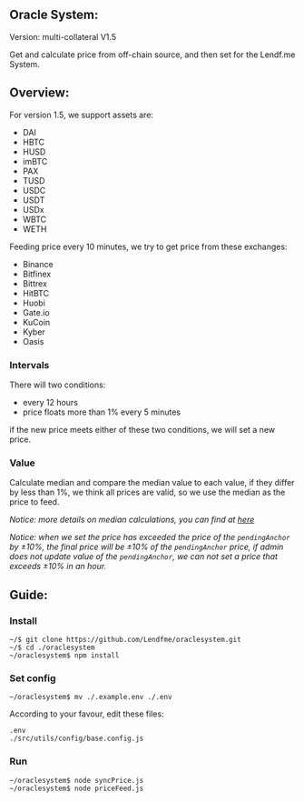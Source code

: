 ## Oracle System:

Version: multi-collateral V1.5

Get and calculate price from off-chain source, and then set for the Lendf.me System.

## Overview:

For version 1.5, we support assets are:

- DAI
- HBTC
- HUSD
- imBTC
- PAX
- TUSD
- USDC
- USDT
- USDx
- WBTC
- WETH

Feeding price every 10 minutes, we try to get price from these exchanges:

- Binance
- Bitfinex
- Bittrex
- HitBTC
- Huobi
- Gate.io
- KuCoin
- Kyber
- Oasis

### Intervals

There will two conditions:

- every 12 hours
- price floats more than 1% every 5 minutes

if the new price meets either of these two conditions, we will set a new price.

### Value

Calculate median and compare the median value to each value, if they differ by less than 1%, we think all prices are valid, so we use the median as the price to feed.

_Notice: more details on median calculations, you can find at [here](./src/helpers/Strategy.png)_

_Notice: when we set the price has exceeded the price of the `pendingAnchor` by ±10%, the final price will be ±10% of the `pendingAnchor` price, if admin does not update value of the `pendingAnchor`, we can not set a price that exceeds ±10% in an hour._

## Guide:

### Install

```
~/$ git clone https://github.com/Lendfme/oraclesystem.git
~/$ cd ./oraclesystem
~/oraclesystem$ npm install
```

### Set config

```
~/oraclesystem$ mv ./.example.env ./.env
```

According to your favour, edit these files:

```
.env
./src/utils/config/base.config.js
```

### Run

```
~/oraclesystem$ node syncPrice.js
~/oraclesystem$ node priceFeed.js
```
